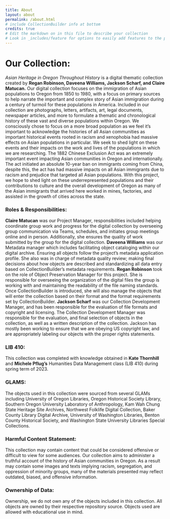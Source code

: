 ```yaml
---
title: About
layout: about
permalink: /about.html
# include CollectionBuilder info at bottom
credits: true
# Edit the markdown on in this file to describe your collection
# Look in _includes/feature for options to easily add features to the page
---
```


# Our Collection:
*Asian Heritage in Oregon Throughout History* is a digital thematic collection created by **Regan Robinson, Daveena Williams, Jackson Scharf, and Claire Matucan.** Our digital collection focuses on the immigration of Asian populations to Oregon from 1850 to 1980, with a focus on primary sources to help narrate the important and complex story of Asian immigration during a century of turmoil for these populations in America. Included in our collection are photographs, letters, artifacts, art, legal documents, newspaper articles, and more to formulate a thematic and chronological history of these vast and diverse populations within Oregon. We consciously chose to focus on a more broad population as we feel it’s important to acknowledge the histories of all Asian communities as important historical events rooted in racism and xenophobia had massive effects on Asian populations in particular. We seek to shed light on these events and their impacts on the work and lives of the populations in which we are researching. The 1882 Chinese Exclusion Act was an extremely important event impacting Asian communities in Oregon and internationally. The act initiated an absolute 10-year ban on immigrants coming from China, despite this, the act has had massive impacts on all Asian immigrants due to racism and prejudice that targeted all Asian populations. With this project, we hope to shed light on these underrepresented populations and their contributions to culture and the overall development of Oregon as many of the Asian immigrants that arrived here worked in mines, factories, and assisted in the growth of cities across the state. 
### Roles & Responsibilities:
**Claire Matucan** was our Project Manager, responsibilities included helping coordinate group work and progress for the digital collection by overseeing group communication via Teams, schedules, and initiates group meetings online and in person. Additionally, she ensures the quality of work submitted by the group for the digital collection.
**Daveena Williams** was our Metadata manager which includes facilitating object cataloging within our digital archive. Ensuring all objects follow the project’s metadata application profile. She also was in charge of metadata quality review; making final decisions about how objects are described and standardizing all data entry based on CollectionBuilder’s metadata requirements.
**Regan Robinson** took on the role of Object Preservation Manager for this project. She is responsible for overseeing the organization of the digital files the group is working with and maintaining the readability of the file naming standards. Once CollectionBuilder is introduced, she will also manage the objects that will enter the collection based on their format and the format requirements set by CollectionBuilder. 
**Jackson Scharf** was our Collection Development Manager, and has been responsible for the evaluation of file formats and copyright and licensing. The Collection Development Manager was responsible for the evaluation, and final selection of objects in the collection, as well as a written description of the collection. Jackson has mostly been working to ensure that we are obeying US copyright law, and are appropriately labeling our objects with the proper rights statements.  

### LIB 410: 
This collection was completed with knowledge obtained in **Kate Thornhill** and **Michele Pflug’s** Humanities Data Management class (LIB 410) during spring term of 2023. 

### GLAMS: 
The objects used in this collection were sourced from several GLAMs including University of Oregon Libraries, Oregon Historical Society Library, Southern Oregon University Laboratory of Anthropology, Kam Wah Chung State Heritage Site Archives, Northwest Folklife Digital Collection, Baker County Library Digital Archive, University of Washington Libraries, Benton County Historical Society, and Washington State University Libraries Special Collections. 

### Harmful Content Statement: 
This collection may contain content that could be considered offensive or difficult to view for some audiences. Our collection aims to administer a truthful account of the history of Asian communities in Oregon. As a result may contain some images and texts implying racism, segregation, and oppression of minority groups, many of the  materials presented may reflect outdated, biased, and offensive information. 

### Ownership of Data: 
Ownership, we do not own any of the objects included in this collection. All objects are owned by their respective repository source. Objects used are allowed with educational use in mind. 
